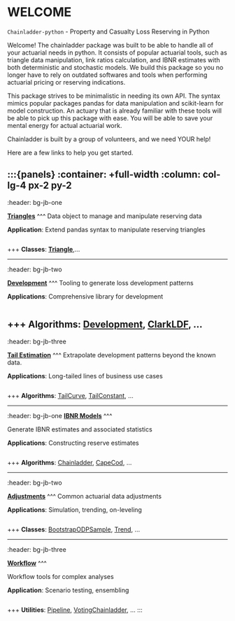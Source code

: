 # WELCOME

`Chainladder-python` - Property and Casualty Loss Reserving in Python

Welcome! The chainladder package was built to be able to handle all of your actuarial needs in python. It consists of popular actuarial tools, such as triangle data manipulation, link ratios calculation, and IBNR estimates with both deterministic and stochastic models. We build this package so you no longer have to rely on outdated softwares and tools when performing actuarial pricing or reserving indications.

This package strives to be minimalistic in needing its own API. The syntax mimics popular packages pandas for data manipulation and scikit-learn for model construction. An actuary that is already familiar with these tools will be able to pick up this package with ease. You will be able to save your mental energy for actual actuarial work.

Chainladder is built by a group of volunteers, and we need YOUR help!

Here are a few links to help you get started.

:::{panels}
:container: +full-width
:column: col-lg-4 px-2 py-2
---
:header: bg-jb-one

**[Triangles](triangle)**
^^^
Data object to manage and manipulate reserving data

**Application**: Extend pandas syntax to manipulate reserving triangles

```{glue:} plot_triangle_from_pandas
```
+++
**Classes**: **[Triangle](triangle)**,...

---
:header: bg-jb-two

**[Development](development)**
^^^
Tooling to generate loss development patterns

**Applications**: Comprehensive library for development

```{glue:} plot_clarkldf
```

+++
**Algorithms**: [Development](development:development), [ClarkLDF](development:clarkldf), …
---
:header: bg-jb-three

**[Tail Estimation](tails)**
^^^
Extrapolate development patterns beyond the known data.

**Applications**: Long-tailed lines of business use cases

```{glue:} plot_exponential_smoothing
```

+++
**Algorithms**: [TailCurve](tails:tailcurve), [TailConstant](tails:tailconstant), …

---
:header: bg-jb-one
**[IBNR Models](methods)**
^^^

Generate IBNR estimates and associated statistics


**Applications**: Constructing reserve estimates

```{glue:} plot_mack
```

+++
**Algorithms**: [Chainladder](methods:chainladder), [CapeCod](methods:capecod), …


---
:header: bg-jb-two

**[Adjustments](adjustments)**
^^^
Common actuarial data adjustments



**Applications**: Simulation, trending, on-leveling

```{glue:} plot_stochastic_bornferg
```

+++
**Classes**: [BootstrapODPSample](adjustments:bootstrapodpsample), [Trend](adjustments:trend), …

---
:header: bg-jb-three

**[Workflow](workflow)**
^^^

Workflow tools for complex analyses

**Application**: Scenario testing, ensembling

```{glue:} plot_voting_chainladder
```

+++
**Utilities**: [Pipeline](workflow:pipeline), [VotingChainladder](workflow:votingchainladder), …
:::
